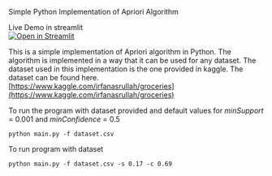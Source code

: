 Simple Python Implementation of Apriori Algorithm

Live Demo in streamlit  
[![Open in Streamlit](https://static.streamlit.io/badges/streamlit_badge_black_white.svg)](https://drithh-apriori-algorithm-streamlit-4lki4l.streamlit.app/)

This is a simple implementation of Apriori algorithm in Python. The algorithm is implemented in a way that it can be used for any dataset. The dataset used in this implementation is the one provided in kaggle. The dataset can be found here. [https://www.kaggle.com/irfanasrullah/groceries](https://www.kaggle.com/irfanasrullah/groceries)

To run the program with dataset provided and default values for _minSupport_ = 0.001 and _minConfidence_ = 0.5

    python main.py -f dataset.csv

To run program with dataset

    python main.py -f dataset.csv -s 0.17 -c 0.69
